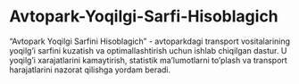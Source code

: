 # Avtopark-Yoqilgi-Sarfi-Hisoblagich
“Avtopark Yoqilgi Sarfini Hisoblagich” - avtoparkdagi transport vositalarining yoqilg’i sarfini kuzatish va optimallashtirish uchun ishlab chiqilgan dastur. U yoqilg’i xarajatlarini kamaytirish, statistik ma’lumotlarni to’plash va transport harajatlarini nazorat qilishga yordam beradi.
